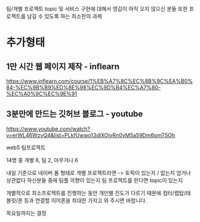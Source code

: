 팀/개별 프로젝트 topic 및 서비스 구현에 대해서 영감이 아직 오지 않으신 분들 또한 프로젝트를 남길 수 있도록 하는 최소한의 과제

# 추가형태

## 1만 시간 웹 페이지 제작 - inflearn
https://www.inflearn.com/course/1%EB%A7%8C%EC%8B%9C%EA%B0%84-%EC%9B%B9%ED%8E%98%EC%9D%B4%EC%A7%80-%EC%A0%9C%EC%9E%91

## 3분만에 만드는 깃허브 블로그 - youtube
https://www.youtube.com/watch?v=erWL46WzvQ4&list=PLkfUwwo13dlXOjyRn0vM5a59Dm6pmT5Oh

web5 팀프로젝트

14명 중 개별 6, 팀 2, 아무거나 6

내일 기준으로 네이버  폼 형태로
개별 프로젝트라면 -> 토픽이 있는지 / 없는지
암거나 상관없다 하신분들 중에 팀플 의향이 있는지 팀 프로젝트를 한다면 topic이 있는지

개별적으로 최소프로젝트를 진행하는 동안 개인별 진도가 다르기 때문에 컴터/랩탑/태블릿/폰 등과 연결할 이어폰을 최대한 가지고 와 주시면 바랍니다.

목요일까지는 결정